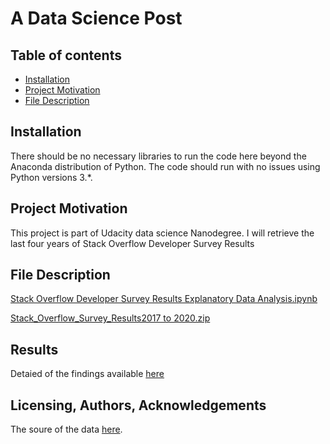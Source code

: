 # A Data Science Post
## Table of contents
* [Installation](#installation)
* [Project Motivation](#project_motivation)
* [File Description](#file_description)

## Installation
There should be no necessary libraries to run the code here beyond the Anaconda distribution of Python. The code should run with no issues using Python versions 3.*.
	
## Project Motivation
This project is part of Udacity data science Nanodegree. 
I will retrieve the last four years of Stack Overflow Developer Survey Results 
	
## File Description
[Stack Overflow Developer Survey Results Explanatory Data Analysis.ipynb](https://github.com/mahajye90/A-Data-Science-Post/blob/master/Stack%20Overflow%20Developer%20Survey%20Results%20Explanatory%20Data%C2%A0Analysis.ipynb)

[Stack_Overflow_Survey_Results2017 to 2020.zip](https://github.com/mahajye90/A-Data-Science-Post/blob/master/Stack_Overflow_Survey_Results2017%20to%202020.zip)

## Results

Detaied of the findings available [here](https://medium.com/@mahajye/stack-overflow-developer-survey-results-explanatory-data-analysis-a6558208727e)

## Licensing, Authors, Acknowledgements
The soure of the data [here](https://insights.stackoverflow.com/survey).
